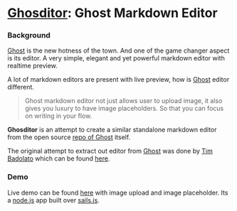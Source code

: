 # [Ghosditor](https://github.com/durgesh-priyaranjan/ghosditor): Ghost Markdown Editor


### Background


[Ghost](http://ghost.org/) is the new hotness of the town. And one of the game changer aspect is its editor. A very simple, elegant and yet powerful markdown editor with realtime preview.

A lot of markdown editors are present with live preview, how is [Ghost](http://ghost.org/) editor different.
> Ghost markdown editor not just allows user to upload image, it also gives you luxury to have image placeholders. So that you can focus on writing in your flow.


**Ghosditor** is an attempt to create a similar standalone markdown editor from the open source [repo of Ghost](https://github.com/tryghost/Ghost) itself.

The original attempt to extract out editor from [Ghost]() was done by [Tim Badolato](https://github.com/timsayshey) which can be found [here](https://github.com/timsayshey/Ghost-Markdown-Editor).


### Demo

Live demo can be found [here](http://ghosditor.herokuapp.com/) with image upload and image placeholder. Its a [node.js](http://nodejs.org/) app built over [sails.js](http://nodejs.org/).